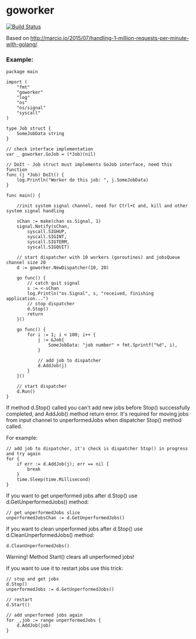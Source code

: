 # goworker

[![Build Status](https://travis-ci.org/Ayvan/goworker.svg?branch=master)](https://travis-ci.org/Ayvan/goworker)

Based on http://marcio.io/2015/07/handling-1-million-requests-per-minute-with-golang/

### Example:

```
package main

import (
	"fmt"
	"goworker"
	"log"
	"os"
	"os/signal"
	"syscall"
)

type Job struct {
	SomeJobData string
}

// check interface implementation
var _ goworker.GoJob = (*Job)(nil)

// DoIt - Job struct must implements GoJob interface, need this function
func (j *Job) DoIt() {
	log.Println("Worker do this job: ", j.SomeJobData)
}

func main() {

	//init system signal channel, need for Ctrl+C and, kill and other system signal handling

	sChan := make(chan os.Signal, 1)
	signal.Notify(sChan,
		syscall.SIGHUP,
		syscall.SIGINT,
		syscall.SIGTERM,
		syscall.SIGQUIT)

	// start dispatcher with 10 workers (goroutines) and jobsQueue channel size 20
	d := goworker.NewDispatcher(10, 20)

	go func() {
		// catch quit signal
		s := <-sChan
		log.Println("os.Signal", s, "received, finishing application...")
		// stop dispatcher
		d.Stop()
		return
	}()

	go func() {
		for i := 1; i < 100; i++ {
			j := &Job{
				SomeJobData: "job number" + fmt.Sprintf("%d", i),
			}

			// add job to dispatcher
			d.AddJob(j)
		}
	}()

	// start dispatcher
	d.Run()
}
```

If method d.Stop() called you can't add new jobs before Stop() successfully completed, and AddJob() method return error.
It's required for moving jobs from input channel to unperformedJobs when dispatcher Stop() method called.

For example:

```
// add job to dispatcher, it's check is dispatcher Stop() in progress and try again
for {
	if err := d.AddJob(j); err == nil {
		break
	}
	time.Sleep(time.Millisecond)
}
```

If you want to get unperformed jobs after d.Stop() use d.GetUnperformedJobs() method:

```
// get unperformedJobs slice
unperformedJobsChan := d.GetUnperformedJobs()
```

If you want to clean unperformed jobs after d.Stop() use d.CleanUnperformedJobs() method:
```
d.CleanUnperformedJobs()
```

Warning! Method Start() clears all unperformed jobs!

If you want to use it to restart jobs use this trick:

```
// stop and get jobs
d.Stop()
unperformedJobs := d.GetUnperformedJobs()

// restart
d.Start()

// add unperformed jobs again
for _,job := range unperformedJobs {
	d.AddJob(job)
}

```